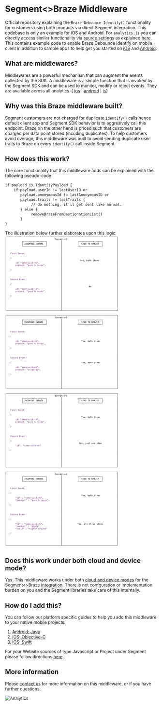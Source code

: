 # Segment<>Braze Middleware

Official repository explaining the `Braze Debounce Identify()` functionality for customers using both products via direct Segment integration. This codebase is only an example for iOS and Android. For `analytics.js` you can directly access similar functionality via [source settings](https://app.segment.com) as explained [here](https://www.segment.com/docs/connections/sources/catalog/libraries/website/javascript/#middleware). This contains example code to enable Braze Debounce Identify on mobile client in addition to sample apps to help get you started on [iOS](/iOS/) and [Android](/Android/).

## What are middlewares?
Middlewares are a powerful mechanism that can augment the events collected by the SDK. A middleware is a simple function that is invoked by the Segment SDK and can be used to monitor, modify or reject events. They are available across all analytics-{ [ios](https://segment.com/docs/sources/mobile/ios/#middlewares) | [android](https://segment.com/docs/sources/mobile/android/#middlewares) | [js](https://www.segment.com/docs/connections/sources/catalog/libraries/website/javascript/#middleware)}

## Why was this Braze middleware built?
Segment customers are not charged for duplicate `identify()` calls hence default client app and Segment SDK behavior is to aggresively call this endpoint. Braze on the other hand is priced such that customers are charged per data point stored (incuding duplicates). To help customers avoid overage, this middleware was built to avoid sending duplicate user traits to Braze on every `identify()` call inside Segment.

## How does this work?
The core functionality that this middleware adds can be explained with the following pseudo-code:
```
if payload is IdentityPayload {
    if payload.userId != lastUserID or
       payload.anonymousId != lastAnonymousID or
       payload.traits != lastTraits {
            // do nothing, it'll get sent like normal.
       } else {
            removeBrazeFromDestionationList()
       }
}

```

The illustration below further elaborates upon this logic:
![BrazeScenarios](braze-scenarios.png)


## Does this work under both cloud and device mode?
Yes. This middleware works under both [cloud and device modes](https://segment.com/docs/destinations/#connection-modes) for the Segment<>Braze [integration](https://segment.com/docs/sources/cloud-apps/braze/). There is not confguration or implementation burden on you and the Segment libraries take care of this internally.

## How do I add this?
You can follow our platform specific guides to help you add this middleware to your native mobile projects:
1. [Android: Java](/Android/README.md)
2. [iOS: Objective-C](/iOS/Objective-C/README.md)
3. [iOS: Swift](/iOS/Swift/README.md)

For your Website sources of type Javascript or Project under Segment please follow directions [here](https://www.segment.com/docs/connections/sources/catalog/libraries/website/javascript/#middleware).

## More information
Please [contact us](https://segment.com/help/) for more information on this middleware, or if you have further questions.

![Analytics](https://api.segment.io/v1/pixel/page?data=eyJ3cml0ZUtleSI6IkEyUVM0cVFoWWZ3cldhTHYzZWhRWXhncXQzSWU0T2lwIiwiYW5vbnltb3VzSWQiOiIwMjVwaWthY2h1MDI1IiwiZXZlbnQiOiJSZXBvIFZpc2l0ZWQifQ)
